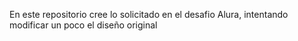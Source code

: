 En este repositorio cree lo solicitado en el desafio Alura, intentando modificar un poco el diseño original
